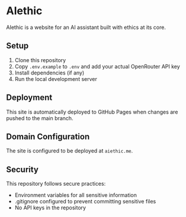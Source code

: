 # AIethic

AIethic is a website for an AI assistant built with ethics at its core.

## Setup

1. Clone this repository
2. Copy `.env.example` to `.env` and add your actual OpenRouter API key
3. Install dependencies (if any)
4. Run the local development server

## Deployment

This site is automatically deployed to GitHub Pages when changes are pushed to the main branch.

## Domain Configuration

The site is configured to be deployed at `aiethic.me`.

## Security

This repository follows secure practices:
- Environment variables for all sensitive information
- .gitignore configured to prevent committing sensitive files
- No API keys in the repository
```
